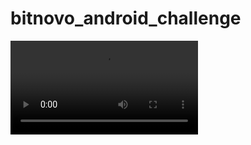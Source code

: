 # bitnovo_android_challenge

![](https://github.com/nmahnic/bitnovo_android_challenge/blob/master/demo.mov)
